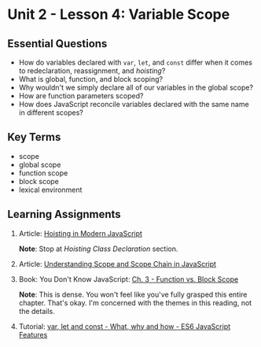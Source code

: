 # Unit 2 - Lesson 4: Variable Scope

## Essential Questions
* How do variables declared with `var`, `let`, and `const` differ when it comes to redeclaration, reassignment, and _hoisting_? 
* What is global, function, and block scoping?
* Why wouldn't we simply declare all of our variables in the global scope?
* How are function parameters scoped?
* How does JavaScript reconcile variables declared with the same name in different scopes?

## Key Terms
* scope
* global scope
* function scope
* block scope
* lexical environment

## Learning Assignments
1. Article: [Hoisting in Modern JavaScript](https://blog.bitsrc.io/hoisting-in-modern-javascript-let-const-and-var-b290405adfda)

    **Note**: Stop at _Hoisting Class Declaration_ section.

2. Article: [Understanding Scope and Scope Chain in JavaScript](https://blog.bitsrc.io/understanding-scope-and-scope-chain-in-javascript-f6637978cf53)

3. Book: You Don't Know JavaScript: [Ch. 3 - Function vs. Block Scope](https://github.com/getify/You-Dont-Know-JS/blob/2nd-ed/scope-closures/ch3.md)

    **Note**: This is dense. You won't feel like you've fully grasped this entire chapter. That's okay. I'm concerned with the themes in this reading, not the details.

4. Tutorial: [var, let and const - What, why and how - ES6 JavaScript Features](https://www.youtube.com/watch?v=sjyJBL5fkp8)
